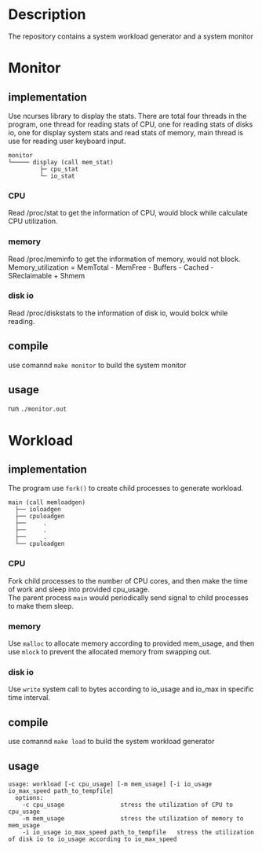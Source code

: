 # Description
The repository contains a system workload generator and a system monitor  


# Monitor  

## implementation
Use ncurses library to display the stats. There are total four threads in the program, one thread for reading stats of CPU, one for reading stats of disks io, one for display system stats and read stats of memory, main thread is use for reading user keyboard input.

```
monitor  
└───── display (call mem_stat)
         ├─ cpu_stat
         └─ io_stat
```

### CPU
Read /proc/stat to get the information of CPU, would block while calculate CPU utilization.

### memory
Read /proc/meminfo to get the information of memory, would not block.  
Memory_utilization = MemTotal - MemFree - Buffers - Cached - SReclaimable + Shmem

### disk io
Read /proc/diskstats to the information of disk io, would bolck while reading. 

## compile
use comannd `make monitor` to build the system monitor

## usage
run `./monitor.out`

# Workload  

## implementation
The program use `fork()` to create child processes to generate workload.

```
main (call memloadgen)
  ├── ioloadgen
  ├── cpuloadgen
  ├──     .
  ├──     .
  ├──     .
  └── cpuloadgen

```
### CPU
Fork child processes to the number of CPU cores, and then make the time of work and sleep into provided cpu_usage.  
The parent process `main` would periodically send signal to child processes to make them sleep.

### memory
Use `malloc` to allocate memory according to provided mem_usage, and then use `mlock` to prevent the allocated memory from swapping out.

### disk io
Use `write` system call to bytes according to io_usage and io_max in specific time interval.

## compile
use comannd `make load` to build the system workload generator

## usage

```
usage: workload [-c cpu_usage] [-m mem_usage] [-i io_usage io_max_speed path_to_tempfile]  
  options:  
    -c cpu_usage				stress the utilization of CPU to cpu_usage  
    -m mem_usage				stress the utilization of memory to mem_usage  
    -i io_usage io_max_speed path_to_tempfile	stress the utilization of disk io to io_usage according to io_max_speed  
```

